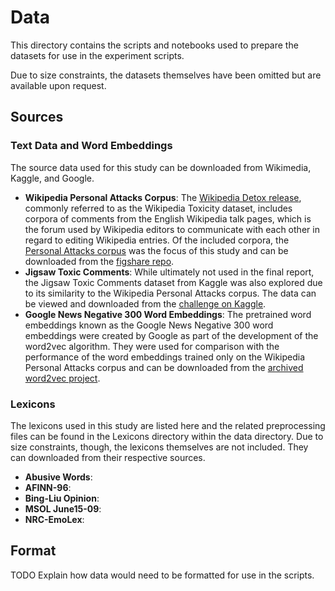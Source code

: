 # Data

This directory contains the scripts and notebooks used to prepare the datasets for use in the experiment scripts.

Due to size constraints, the datasets themselves have been omitted but are available upon request.

## Sources

### Text Data and Word Embeddings

The source data used for this study can be downloaded from Wikimedia, Kaggle, and Google.

* **Wikipedia Personal Attacks Corpus**: The [Wikipedia Detox release](https://meta.wikimedia.org/wiki/Research:Detox/Data_Release), commonly referred to as the Wikipedia Toxicity dataset, includes corpora of comments from the English Wikipedia talk pages, which is the forum used by Wikipedia editors to communicate with each other in regard to editing Wikipedia entries. Of the included corpora, the [Personal Attacks corpus](https://meta.wikimedia.org/wiki/Research:Detox/Data_Release#Personal_Attacks) was the focus of this study and can be downloaded from the [figshare repo](https://figshare.com/articles/Wikipedia_Talk_Labels_Personal_Attacks/4054689).
* **Jigsaw Toxic Comments**: While ultimately not used in the final report, the Jigsaw Toxic Comments dataset from Kaggle was also explored due to its similarity to the Wikipedia Personal Attacks corpus. The data can be viewed and downloaded from the [challenge on Kaggle](https://www.kaggle.com/c/jigsaw-toxic-comment-classification-challenge).
* **Google News Negative 300 Word Embeddings**: The pretrained word embeddings known as the Google News Negative 300 word embeddings were created by Google as part of the development of the word2vec algorithm. They were used for comparison with the performance of the word embeddings trained only on the Wikipedia Personal Attacks corpus and can be downloaded from the [archived word2vec project](https://code.google.com/archive/p/word2vec/). 

### Lexicons

The lexicons used in this study are listed here and the related preprocessing files can be found in the Lexicons directory within the data directory. Due to size constraints, though, the lexicons themselves are not included. They can downloaded from their respective sources.

* **Abusive Words**:
* **AFINN-96**:
* **Bing-Liu Opinion**:
* **MSOL June15-09**:
* **NRC-EmoLex**:

## Format

TODO Explain how data would need to be formatted for use in the scripts.